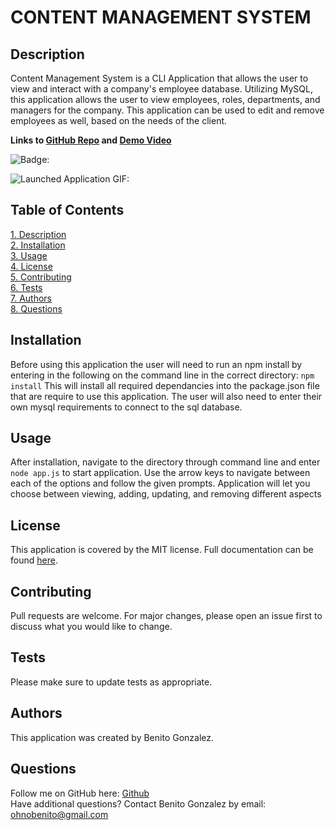 # **CONTENT MANAGEMENT SYSTEM**

## Description
Content Management System is a CLI Application that allows the user to view and interact with a company's employee database. Utilizing MySQL, this application allows the user to view employees, roles, departments, and managers for the company. This application can be used to edit and remove employees as well, based on the needs of the client. 

**Links to [GitHub Repo](https://github.com/ohnobenito/employee_tracker) and [Demo Video](https://drive.google.com/file/d/1YacBQFo2oNTbbEoIjrmQB2vtKX-7DxVn/view?usp=sharing)**

![Badge:](https://img.shields.io/badge/License-mit-brightgreen)

![**Launched Application GIF:**](/assets/demo.gif)


## Table of Contents
[1. Description](#Description)<br>
[2. Installation](#Installation)<br>
[3. Usage](#Usage)<br>
[4. License](License)<br>
[5. Contributing](#Contributing)<br>
[6. Tests](#Tests)<br>
[7. Authors](#Authors)<br>
[8. Questions](#Questions)<br>

  
## Installation 
Before using this application the user will need to run an npm install by entering in the following on the command line in the correct directory:
`npm install`
This will install all required dependancies into the package.json file that are require to use this application. The user will also need to enter their own mysql requirements to connect to the sql database.

## Usage 
After installation, navigate to the directory through command line and enter `node app.js` to start application. Use the arrow keys to navigate between each of the options and follow the given prompts. Application will let you choose between viewing, adding, updating, and removing different aspects

## License
This application is covered by the MIT license. Full documentation can be found [here](https://choosealicense.com/licenses/mit).

## Contributing
Pull requests are welcome. For major changes, please open an issue first to discuss what you would like to change.

## Tests
Please make sure to update tests as appropriate.

## Authors
This application was created by Benito Gonzalez.

## Questions
Follow me on GitHub here: [Github](https://www.github.com/Ohnobenito)<br>
Have additional questions? Contact Benito Gonzalez by email: ohnobenito@gmail.com
